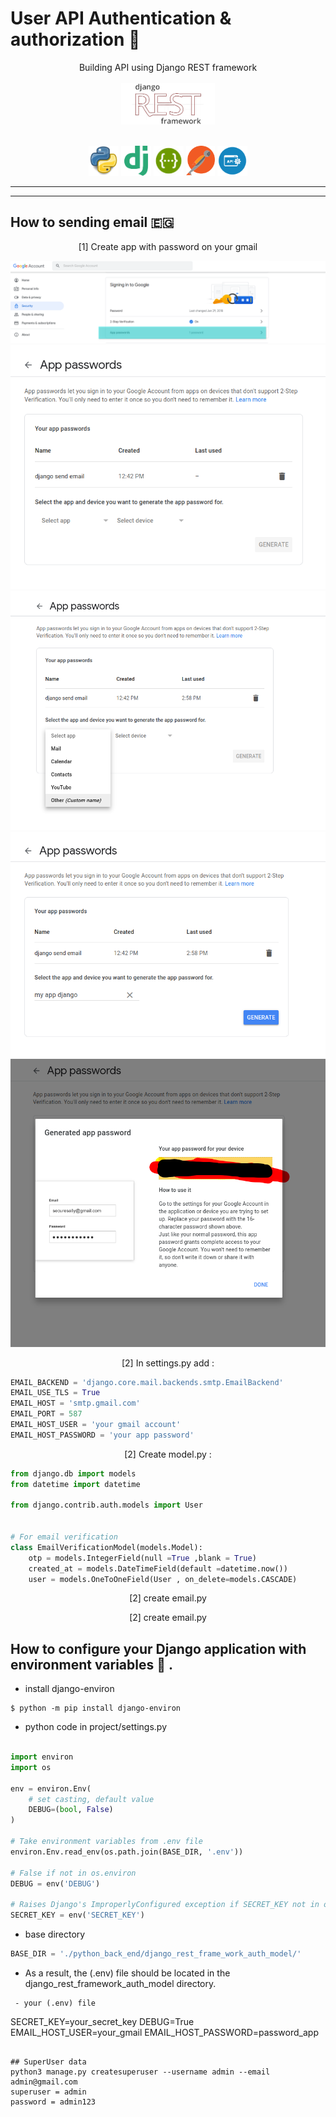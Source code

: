 # User API Authentication & authorization :rocket: 
<p align="center">
  Building API using Django REST framework
  <br />
  <br />
  <code><img height="66" src="./pic/rest_frame_work.png" /></code>
  <br />
  <br />
</p>

<p align="center">
  <code><img height="48" src="./pic/python.png"/></code>
  <code><img height="48" src="./pic/django.png"/></code>
  <code><img height="48" src="./pic/Swagger-logo.png"/></code>
  <code><img height="48" src="./pic/postman.png"/></code>
  <code><img height="48" src="./pic/api.jpg"/></code>

</p>

</p>

------
------
## How to sending email :egypt:

<p align="center"> [1] Create app with password on your gmail </p>
<p align="center">
  <code><img src="./pic/1.png" /></code>
  <code><img src="./pic/2.png" /></code>
  <code><img src="./pic/3.png" /></code>
  <code><img src="./pic/4.png" /></code>
  <code><img src="./pic/5.png" /></code>
</p>

<p align="center"> [2] In settings.py add : </p>

```python
EMAIL_BACKEND = 'django.core.mail.backends.smtp.EmailBackend'
EMAIL_USE_TLS = True
EMAIL_HOST = 'smtp.gmail.com'
EMAIL_PORT = 587
EMAIL_HOST_USER = 'your gmail account'
EMAIL_HOST_PASSWORD = 'your app password'
```
<p align="center"> [2] Create model.py : </p>

```python
from django.db import models
from datetime import datetime

from django.contrib.auth.models import User 


# For email verification 
class EmailVerificationModel(models.Model):
    otp = models.IntegerField(null =True ,blank = True)
    created_at = models.DateTimeField(default =datetime.now())
    user = models.OneToOneField(User , on_delete=models.CASCADE)
```

<p align="center"> [2] create email.py </p>
<p align="center"> [2] create email.py </p>




## How to configure your Django application with environment variables :telescope: .

 - install django-environ 
  ```
  $ python -m pip install django-environ
  ```
 - python code in project/settings.py

```python 

import environ
import os

env = environ.Env(
    # set casting, default value
    DEBUG=(bool, False)
)

# Take environment variables from .env file
environ.Env.read_env(os.path.join(BASE_DIR, '.env'))

# False if not in os.environ
DEBUG = env('DEBUG')

# Raises Django's ImproperlyConfigured exception if SECRET_KEY not in os.environ
SECRET_KEY = env('SECRET_KEY')
```
 - base directory
```python 
BASE_DIR = './python_back_end/django_rest_frame_work_auth_model/'
```
 - As a result, the (.env) file should be located in the django_rest_framework_auth_model directory. 
``` 
 - your (.env) file 
 ```
SECRET_KEY=your_secret_key
DEBUG=True
EMAIL_HOST_USER=your_gmail
EMAIL_HOST_PASSWORD=password_app
 ```

## SuperUser data 
python3 manage.py createsuperuser --username admin --email admin@gmail.com
superuser = admin
password = admin123
```

